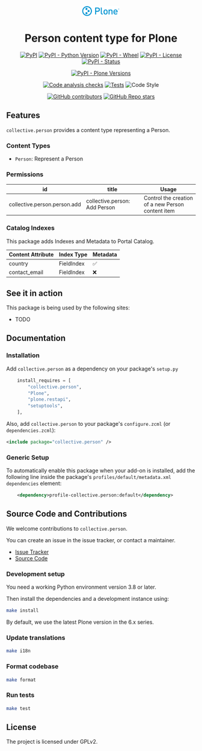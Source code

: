 <div align="center"><img alt="logo" src="https://raw.githubusercontent.com/collective/collective.person/main/docs/logo.svg" width="100" /></div>

<h1 align="center">Person content type for Plone</h1>

<div align="center">

[![PyPI](https://img.shields.io/pypi/v/collective.person)](https://pypi.org/project/collective.person/)
[![PyPI - Python Version](https://img.shields.io/pypi/pyversions/collective.person)](https://pypi.org/project/collective.person/)
[![PyPI - Wheel](https://img.shields.io/pypi/wheel/collective.person)](https://pypi.org/project/collective.person/)
[![PyPI - License](https://img.shields.io/pypi/l/collective.person)](https://pypi.org/project/collective.person/)
[![PyPI - Status](https://img.shields.io/pypi/status/collective.person)](https://pypi.org/project/collective.person/)


[![PyPI - Plone Versions](https://img.shields.io/pypi/frameworkversions/plone/collective.person)](https://pypi.org/project/collective.person/)

[![Code analysis checks](https://github.com/collective/collective.person/actions/workflows/code-analysis.yml/badge.svg)](https://github.com/collective/collective.person/actions/workflows/code-analysis.yml)
[![Tests](https://github.com/collective/collective.person/actions/workflows/tests.yaml/badge.svg)](https://github.com/collective/collective.person/actions/workflows/tests.yml)
![Code Style](https://img.shields.io/badge/Code%20Style-Black-000000)

[![GitHub contributors](https://img.shields.io/github/contributors/collective/collective.person)](https://github.com/collective/collective.person)
[![GitHub Repo stars](https://img.shields.io/github/stars/collective/collective.person?style=social)](https://github.com/collective/collective.person)

</div>

## Features

`collective.person` provides a content type representing a Person.

### Content Types

* `Person`: Represent a Person

### Permissions

| id | title | Usage |
| -- | -- | -- |
| collective.person.person.add | collective.person: Add Person | Control the creation of a new Person content item |

### Catalog Indexes

This package adds Indexes and Metadata to Portal Catalog.

| Content Attribute | Index Type | Metadata |
| -- | -- | -- |
| country | FieldIndex | ✅ |
| contact_email | FieldIndex | ❌ |

## See it in action

This package is being used by the following sites:

* TODO

## Documentation

### Installation

Add `collective.person` as a dependency on your package's `setup.py`

```python
    install_requires = [
        "collective.person",
        "Plone",
        "plone.restapi",
        "setuptools",
    ],
```

Also, add `collective.person` to your package's `configure.zcml` (or `dependencies.zcml`):

```xml
<include package="collective.person" />
```

### Generic Setup

To automatically enable this package when your add-on is installed, add the following line inside the package's `profiles/default/metadata.xml` `dependencies` element:

```xml
    <dependency>profile-collective.person:default</dependency>
```

## Source Code and Contributions

We welcome contributions to `collective.person`.

You can create an issue in the issue tracker, or contact a maintainer.

- [Issue Tracker](https://github.com/collective/collective.person/issues)
- [Source Code](https://github.com/collective/collective.person/)


### Development setup

You need a working Python environment version 3.8 or later.

Then install the dependencies and a development instance using:

```bash
make install
```

By default, we use the latest Plone version in the 6.x series.

### Update translations

```bash
make i18n
```
### Format codebase

```bash
make format
```
### Run tests

```bash
make test
```

## License

The project is licensed under GPLv2.
